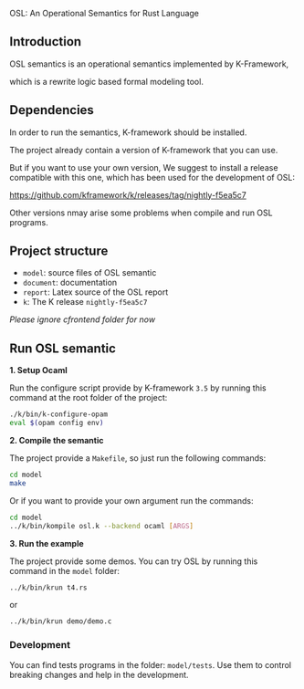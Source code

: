 OSL: An Operational Semantics for Rust Language

## Introduction

OSL semantics is an operational semantics implemented by K-Framework,

which is a rewrite logic based formal modeling tool.

## Dependencies

In order to run the semantics, K-framework should be installed.

The project already contain a version of K-framework that you can use.

But if you want to use your own version, We suggest to install a release compatible with this one, which has been used for the development of OSL:

https://github.com/kframework/k/releases/tag/nightly-f5ea5c7

Other versions nmay arise some problems when compile and run OSL programs.

## Project structure

* `model`: source files of OSL semantic
* `document`: documentation
* `report`: Latex source of the OSL report
* `k`: The K release `nightly-f5ea5c7`

*Please ignore cfrontend folder for now*

## Run OSL semantic

**1. Setup Ocaml**

Run the configure script provide by K-framework `3.5` by running this command at the root folder of the project: 

```sh
./k/bin/k-configure-opam
eval $(opam config env)
```

**2. Compile the semantic**

The project provide a `Makefile`, so just run the following commands:
```sh
cd model
make
```

Or if you want to provide your own argument run the commands:
```sh
cd model
../k/bin/kompile osl.k --backend ocaml [ARGS]
```

**3. Run the example**

The project provide some demos.
You can try OSL by running this command in the `model` folder:

```sh
../k/bin/krun t4.rs
```
or

```sh
../k/bin/krun demo/demo.c
```

### Development

You can find tests programs in the folder: `model/tests`.
Use them to control breaking changes and help in the development.
